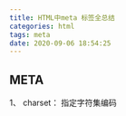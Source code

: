```yaml
---
title: HTML中meta 标签全总结
categories: html
tags: meta
date: 2020-09-06 18:54:25
---
```


## META

1、<meta charset="UTF-8" >
charset： 指定字符集编码
